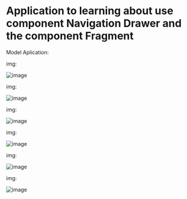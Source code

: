 # Application to learning about use component Navigation Drawer and the component Fragment

Model Aplication:

img:


![image](https://user-images.githubusercontent.com/72364037/173215311-0cc171e7-f6e2-4af5-b7d6-9091f5731b20.png)

img:


![image](https://user-images.githubusercontent.com/72364037/173215323-6f8dbd08-5090-4784-8143-830e68100ade.png)

img:


![image](https://user-images.githubusercontent.com/72364037/173217460-6029c9b4-5128-4335-8b55-4c469228cb0f.png)

img:


![image](https://user-images.githubusercontent.com/72364037/173220665-3c2b17ce-6ede-4150-82ae-add6e3ff1ce9.png)

img:


![image](https://user-images.githubusercontent.com/72364037/173220679-5390a7f5-4070-410b-b619-0f6d852595ec.png)

img:


![image](https://user-images.githubusercontent.com/72364037/173222534-3e99046a-40fd-4373-9e4a-4d10dda60ef9.png)
